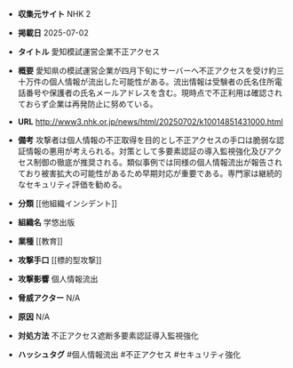 - **収集元サイト**
NHK 2

- **掲載日**
2025-07-02

- **タイトル**
愛知模試運営企業不正アクセス

- **概要**
愛知県の模試運営企業が四月下旬にサーバーへ不正アクセスを受け約三十万件の個人情報が流出した可能性がある。流出情報は受験者の氏名住所電話番号や保護者の氏名メールアドレスを含む。現時点で不正利用は確認されておらず企業は再発防止に努めている。

- **URL**
http://www3.nhk.or.jp/news/html/20250702/k10014851431000.html

- **備考**
攻撃者は個人情報の不正取得を目的とし不正アクセスの手口は脆弱な認証情報の悪用が考えられる。対策として多要素認証の導入監視強化及びアクセス制御の徹底が推奨される。類似事例では同様の個人情報流出が報告されており被害拡大の可能性があるため早期対応が重要である。専門家は継続的なセキュリティ評価を勧める。

- **分類**
[[他組織インシデント]]

- **組織名**
学悠出版

- **業種**
[[教育]]

- **攻撃手口**
[[標的型攻撃]]

- **攻撃影響**
個人情報流出

- **脅威アクター**
N/A

- **原因**
N/A

- **対処方法**
不正アクセス遮断多要素認証導入監視強化

- **ハッシュタグ**
#個人情報流出 #不正アクセス #セキュリティ強化
